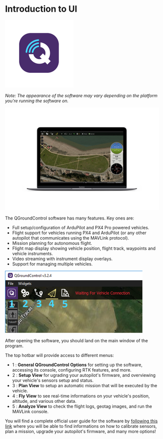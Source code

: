 # Introduction to UI

![](../../.gitbook/assets/qgcsym%20%281%29.png)

_Note: The appearance of the software may vary depending on the platform you're running the software on._

![](../../.gitbook/assets/mockupqgroundcountrol%20%281%29.png)

The QGroundControl software has many features. Key ones are:

* Full setup/configuration of ArduPilot and PX4 Pro powered vehicles.
* Flight support for vehicles running PX4 and ArduPilot \(or any other autopilot that communicates using the MAVLink protocol\).
* Mission planning for autonomous flight.
* Flight map display showing vehicle position, flight track, waypoints and vehicle instruments.
* Video streaming with instrument display overlays.
* Support for managing multiple vehicles.

![](../../.gitbook/assets/qgc2.png)

After opening the software, you should land on the main window of the program.

The top hotbar will provide access to different menus:

* 1 : **General QGroundControl Options** for setting up the software, accessing its console, configuring RTK features, and more. 
* 2 : **Setup View** for ugrading your autopilot's firmware, and overviewing your vehicle's sensors setup and status.
* 3 : **Plan View** to setup an automatic mission that will be executed by the vehicle.
* 4 : **Fly View** to see real-time informations on your vehicle's position, altitude, and various other data.
* 5 : **Analyze View** to check the flight logs, geotag images, and run the MAVLink console.

You will find a complete official user guide for the software by [following this link](https://docs.qgroundcontrol.com/en/) where you will be able to find informations on how to calibrate sensors, plan a mission, upgrade your autopilot's firmware, and many more options!

